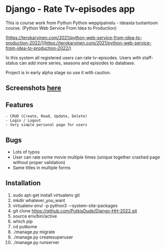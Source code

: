 # Django - Rate Tv-episodes app

This is course work from Python Python weppipalvelu - ideasta tuotantoon course. (Python Web Service From Idea to Production)

[https://terokarvinen.com/2021/python-web-service-from-idea-to-production-2022/](https://terokarvinen.com/2021/python-web-service-from-idea-to-production-2022/)

In this system all registered users can rate tv-episodes. Users with staff-status can add more series, seasons and episodes to database.

Project is in early alpha stage so use it with caution.

## Screenshots [here](./screenshots/)


## Features
    - CRUD (Create, Read, Update, Delete)
    - Login / Logout
    - Very simple personal page for users

## Bugs
- Lots of typos
- User can rate some movie multiple times (unique together crashed page without proper validation)
- Same titles in multiple forms


## Installation

1. sudo apt-get install virtualenv git
2. mkdir whatever_you_want
2. virtualenv env/ -p python3 --system-site-packages
4. git clone https://github.com/PutkisDude/Django-HH-2022.git
5. source env/bin/active
6. which pip
7. cd putkome
8. ./manage.py migrate
9. ./manage.py createsuperuser
10. ./manage.py runserver
